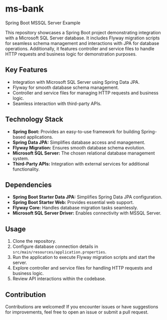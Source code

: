 # ms-bank
Spring Boot MSSQL Server Example

This repository showcases a Spring Boot project demonstrating integration with a Microsoft SQL Server database. It includes Flyway migration scripts for seamless schema management and interactions with JPA for database operations. Additionally, it features controller and service files to handle HTTP requests and business logic for demonstration purposes.

## Key Features

- Integration with Microsoft SQL Server using Spring Data JPA.
- Flyway for smooth database schema management.
- Controller and service files for managing HTTP requests and business logic.
- Seamless interaction with third-party APIs.

## Technology Stack

- **Spring Boot:** Provides an easy-to-use framework for building Spring-based applications.
- **Spring Data JPA:** Simplifies database access and management.
- **Flyway Migration:** Ensures smooth database schema evolution.
- **Microsoft SQL Server:** The chosen relational database management system.
- **Third-Party APIs:** Integration with external services for additional functionality.

## Dependencies

- **Spring Boot Starter Data JPA:** Simplifies Spring Data JPA configuration.
- **Spring Boot Starter Web:** Provides essential web support.
- **Flyway Core:** Handles database migration tasks seamlessly.
- **Microsoft SQL Server Driver:** Enables connectivity with MSSQL Server.

## Usage

1. Clone the repository.
2. Configure database connection details in `src/main/resources/application.properties`.
3. Run the application to execute Flyway migration scripts and start the server.
4. Explore controller and service files for handling HTTP requests and business logic.
5. Review API interactions within the codebase.

## Contribution

Contributions are welcomed! If you encounter issues or have suggestions for improvements, feel free to open an issue or submit a pull request.
